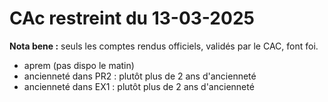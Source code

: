 # CAc restreint du 13-03-2025

**Nota bene :** seuls les comptes rendus officiels, validés par le CAC, font foi.

- aprem (pas dispo le matin)
- ancienneté dans PR2 : plutôt plus de 2 ans d'ancienneté
- ancienneté dans EX1 : plutôt plus de 2 ans d'ancienneté
